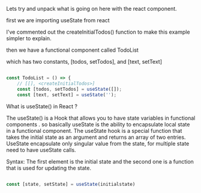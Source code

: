 Lets try and unpack what is going on here with the react component.





first we are importing useState from react

I've commented out the createInitialTodos() function to make this example simpler to explain.



then we have a functional component called TodoList

which has two constants, [todos, setTodos], and [text, setText]


```jsx

const TodoList = () => {
    // [[], <createInitialTodos>]
    const [todos, setTodos] = useState([]); 
    const [text, setText] = useState('');


```

What is useState() in React ?

The useState() is a Hook that allows you to have state variables in functional components . so basically useState is the ability to encapsulate local state in a functional component. The  useState hook is a special function that takes the initial state as an argument and returns an array of two entries.  UseState encapsulate only singular value from the state, for multiple state need to have useState calls.


Syntax: The first element is the initial state and the second one is a function that is used for updating the state.


```jsx

const [state, setState] = useState(initialstate)

```